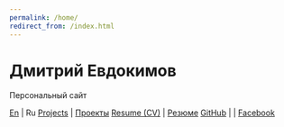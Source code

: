 ```yaml
---
permalink: /home/
redirect_from: /index.html
---
```

# Дмитрий Евдокимов

Персональный сайт

[En](en "English language (по-английски)") | Ru
[Projects](projects-en)  | [Проекты](projects)
[Resume (CV)](resume-en) | [Резюме](resume)
[GitHub](github)         |
                         | [Facebook](https://www.facebook.com/dmitrii.evdokimov)

